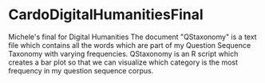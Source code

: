 # CardoDigitalHumanitiesFinal
Michele's final for Digital Humanities
The document "QStaxonomy" is a text file which contains all the words which are part of my Question Sequence Taxonomy with varying frequencies.
QStaxonomy is an R script which creates a bar plot so that we can visualize which category is the most frequency in my question sequence corpus.
